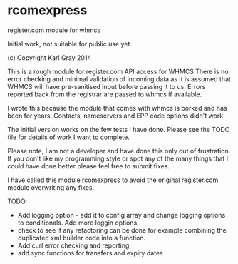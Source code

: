 rcomexpress
===========

register.com module for whmcs

Initial work,  not suitable for public use yet.

(c) Copyright Karl Gray 2014

This is a rough module for register.com API access for WHMCS
There is no error checking and minimal validation of incoming data as it is 
assumed that WHMCS will have pre-sanitised input before passing it to 
us.  Errors reported back from the registrar are passed to whmcs if 
available.

I wrote this because the module that comes with whmcs is borked and has 
been for years.  Contacts, nameservers and EPP code options didn't work.

The initial version works on the few tests I have done.  Please see the 
TODO file for details of work I want to complete.

Please note, I am not a developer and have done this only out of 
frustration.  If you don't like my programming style or spot any of the 
many things that I could have done better please feel free to submit fixes.

I have called this module rcomexpress to avoid the original register.com 
module overwriting any fixes.



TODO:
* Add logging option - add it to config array and change logging options to conditionals.  Add more loggin options.
* check to see if any refactoring can be done for example combining the duplicated xml builder code into a function.
* Add curl error checking and reporting
* add sync functions for transfers and expiry dates

